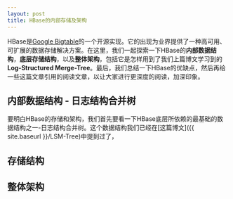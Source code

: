 ```yaml
---
layout: post
title: HBase的内部存储及架构
---
```


HBase是[Google Bigtable](https://research.google.com/archive/bigtable-osdi06.pdf)的一个开源实现。它的出现为业界提供了一种高可用、可扩展的数据存储解决方案。在这里，我们一起探索一下HBase的**内部数据结构**，**底层存储结构**，以及**整体架构**，包括它是怎样用到了我们上篇博文学习到的**Log-Structured Merge-Tree**。最后，我们总结一下HBase的优缺点，然后再给一些这篇文章引用的阅读文章，以让大家进行更深度的阅读，加深印象。

## 内部数据结构 - 日志结构合并树
要明白HBase的存储和架构，我们首先要看一下HBase底层所依赖的最基础的数据结构之一-日志结构合并树。这个数据结构我们已经在[这篇博文]({{ site.baseurl }}/LSM-Tree)中提到过了，


## 存储结构

## 整体架构